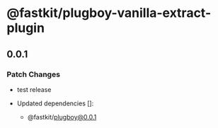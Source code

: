 # @fastkit/plugboy-vanilla-extract-plugin

## 0.0.1

### Patch Changes

- test release

- Updated dependencies []:
  - @fastkit/plugboy@0.0.1
